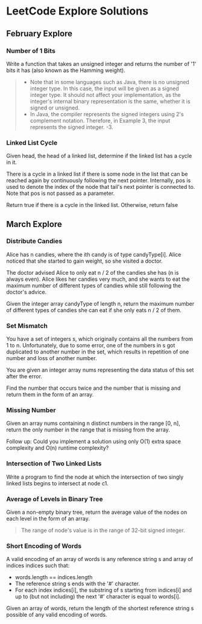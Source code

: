 # LeetCode Explore Solutions

## February Explore

### Number of 1 Bits

Write a function that takes an unsigned integer and returns the number of '1' bits it has (also known as the Hamming weight).

>   * Note that in some languages such as Java, there is no unsigned integer type. In this case, the input will be given as a signed integer type. It should not affect your implementation, as the integer's internal binary representation is the same, whether it is signed or unsigned.
> * In Java, the compiler represents the signed integers using 2's complement notation. Therefore, in Example 3, the input represents the signed integer. -3.

### Linked List Cycle

Given head, the head of a linked list, determine if the linked list has a cycle in it.

There is a cycle in a linked list if there is some node in the list that can be reached again by continuously following the next pointer. Internally, pos is used to denote the index of the node that tail's next pointer is connected to. Note that pos is not passed as a parameter.

Return true if there is a cycle in the linked list. Otherwise, return false

## March Explore

### Distribute Candies

Alice has n candies, where the ith candy is of type candyType[i]. Alice noticed that she started to gain weight, so she visited a doctor.

The doctor advised Alice to only eat n / 2 of the candies she has (n is always even). Alice likes her candies very much, and she wants to eat the maximum number of different types of candies while still following the doctor's advice.

Given the integer array candyType of length n, return the maximum number of different types of candies she can eat if she only eats n / 2 of them.

### Set Mismatch

You have a set of integers s, which originally contains all the numbers from 1 to n. Unfortunately, due to some error, one of the numbers in s got duplicated to another number in the set, which results in repetition of one number and loss of another number.

You are given an integer array nums representing the data status of this set after the error.

Find the number that occurs twice and the number that is missing and return them in the form of an array.

### Missing Number

Given an array nums containing n distinct numbers in the range [0, n], return the only number in the range that is missing from the array.

Follow up: Could you implement a solution using only O(1) extra space complexity and O(n) runtime complexity?

### Intersection of Two Linked Lists

Write a program to find the node at which the intersection of two singly linked lists begins to intersect at node c1.

### Average of Levels in Binary Tree

Given a non-empty binary tree, return the average value of the nodes on each level in the form of an array.

> The range of node's value is in the range of 32-bit signed integer.

### Short Encoding of Words

A valid encoding of an array of words is any reference string s and array of indices indices such that:

* words.length == indices.length
* The reference string s ends with the '#' character.
* For each index indices[i], the substring of s starting from indices[i] and up to (but not including) the next '#' character is equal to words[i].

Given an array of words, return the length of the shortest reference string s possible of any valid encoding of words.